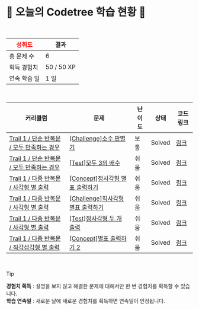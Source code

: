 # 🌲 오늘의 Codetree 학습 현황 🌲

<br />

| <span style="color:red;display:block;text-align:center;"> **성취도**</span> | 결과 |
|---|---|
| 총 문제 수 | 6 |
| 획득 경험치 | 50 / 50 XP |
| 연속 학습 일 | 1 일 |

<br />

|커리큘럼|문제|난이도|상태|코드 링크|
|---|---|---|---|---|
|[Trail 1 / 단순 반복문 / 모두 만족하는 경우](https://https://en.codetree.ai/trail-info/novice-low/)|[[Challenge]소수 판별기](https://https://en.codetree.ai/trails/complete/curated-cards/challenge-prime-number-discriminator/)|보통|Solved|[링크](https://github.com/xixeonxim/codetree-TILs/blob/main/250115/%EC%86%8C%EC%88%98%20%ED%8C%90%EB%B3%84%EA%B8%B0/prime-number-discriminator.py)|
|[Trail 1 / 단순 반복문 / 모두 만족하는 경우](https://https://en.codetree.ai/trail-info/novice-low/)|[[Test]모두 3의 배수](https://https://en.codetree.ai/trails/complete/curated-cards/test-all-multiples-of-3/)|쉬움|Solved|[링크](https://github.com/xixeonxim/codetree-TILs/blob/main/250115/%EB%AA%A8%EB%91%90%203%EC%9D%98%20%EB%B0%B0%EC%88%98/all-multiples-of-3.py)|
|[Trail 1 / 다중 반복문 / 사각형 별 출력](https://https://en.codetree.ai/trail-info/novice-low/)|[[Concept]정사각형 별표 출력하기](https://https://en.codetree.ai/trails/complete/curated-cards/intro-print-stars-in-square/)|쉬움|Solved|[링크](https://github.com/xixeonxim/codetree-TILs/blob/main/250115/%EC%A0%95%EC%82%AC%EA%B0%81%ED%98%95%20%EB%B3%84%ED%91%9C%20%EC%B6%9C%EB%A0%A5%ED%95%98%EA%B8%B0/print-stars-in-square.py)|
|[Trail 1 / 다중 반복문 / 사각형 별 출력](https://https://en.codetree.ai/trail-info/novice-low/)|[[Challenge]직사각형 별표 출력하기](https://https://en.codetree.ai/trails/complete/curated-cards/challenge-print-stars-in-rectangle/)|쉬움|Solved|[링크](https://github.com/xixeonxim/codetree-TILs/blob/main/250115/%EC%A7%81%EC%82%AC%EA%B0%81%ED%98%95%20%EB%B3%84%ED%91%9C%20%EC%B6%9C%EB%A0%A5%ED%95%98%EA%B8%B0/print-stars-in-rectangle.py)|
|[Trail 1 / 다중 반복문 / 사각형 별 출력](https://https://en.codetree.ai/trail-info/novice-low/)|[[Test]정사각형 두 개 출력](https://https://en.codetree.ai/trails/complete/curated-cards/test-output-two-rectangles/)|쉬움|Solved|[링크](https://github.com/xixeonxim/codetree-TILs/blob/main/250115/%EC%A0%95%EC%82%AC%EA%B0%81%ED%98%95%20%EB%91%90%20%EA%B0%9C%20%EC%B6%9C%EB%A0%A5/output-two-rectangles.py)|
|[Trail 1 / 다중 반복문 / 직각삼각형  별 출력](https://https://en.codetree.ai/trail-info/novice-low/)|[[Concept]별표 출력하기 2](https://https://en.codetree.ai/trails/complete/curated-cards/intro-print-star-2/)|쉬움|Solved|[링크](https://github.com/xixeonxim/codetree-TILs/blob/main/250115/%EB%B3%84%ED%91%9C%20%EC%B6%9C%EB%A0%A5%ED%95%98%EA%B8%B0%202/print-star-2.py)|


<br />

> [!TIP]
> **경험치 획득** : 설명을 보지 않고 해결한 문제에 대해서만 한 번 경험치를 획득할 수 있습니다.  
> **학습 연속일** : 새로운 날에 새로운 경험치를 획득하면 연속일이 인정됩니다.

